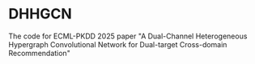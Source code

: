 # DHHGCN
The code for ECML-PKDD 2025 paper "A Dual-Channel Heterogeneous Hypergraph Convolutional Network for Dual-target Cross-domain Recommendation"
